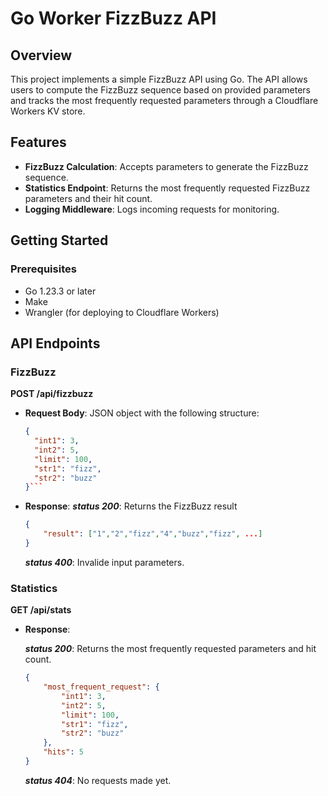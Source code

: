 # Go Worker FizzBuzz API

## Overview

This project implements a simple FizzBuzz API using Go. The API allows users to compute the FizzBuzz sequence based on provided parameters and tracks the most frequently requested parameters through a Cloudflare Workers KV store.

## Features

- **FizzBuzz Calculation**: Accepts parameters to generate the FizzBuzz sequence.
- **Statistics Endpoint**: Returns the most frequently requested FizzBuzz parameters and their hit count.
- **Logging Middleware**: Logs incoming requests for monitoring.

## Getting Started

### Prerequisites

- Go 1.23.3 or later
- Make
- Wrangler (for deploying to Cloudflare Workers)

## API Endpoints

### FizzBuzz

**POST /api/fizzbuzz**

- **Request Body**: JSON object with the following structure:
  ```json
  {
    "int1": 3,
    "int2": 5,
    "limit": 100,
    "str1": "fizz",
    "str2": "buzz"
  }```
- **Response**: 
    ***status 200***: Returns the FizzBuzz result
    ```json
    {
        "result": ["1","2","fizz","4","buzz","fizz", ...]
    }
    ```
    ***status 400***: Invalide input parameters.

### Statistics

**GET /api/stats**

- **Response**:

    ***status 200***: Returns the most frequently requested parameters and hit count.
    ```json
    {
        "most_frequent_request": {
            "int1": 3,
            "int2": 5,
            "limit": 100,
            "str1": "fizz",
            "str2": "buzz"
        },
        "hits": 5
    }
    ```
    ***status 404***: No requests made yet.

